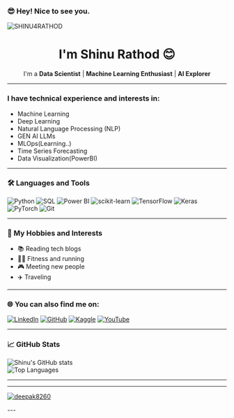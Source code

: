 ### 😎 Hey! Nice to see you.
<p align="left"> <img src="https://komarev.com/ghpvc/?username=SHINU4RATHOD&label=Profile%20views&color=0e75b6&style=flat" alt="SHINU4RATHOD" /> </p>

<div align="center">

# I'm Shinu Rathod 😊

I'm a **Data Scientist** | **Machine Learning Enthusiast** | **AI Explorer**

</div>

---

### I have technical experience and interests in:
- Machine Learning
- Deep Learning
- Natural Language Processing (NLP)
- GEN AI LLMs
- MLOps(Learning..)
- Time Series Forecasting
- Data Visualization(PowerBI)

---

### 🛠️ Languages and Tools  
<div>
    <img src="https://img.shields.io/badge/-Python-3776AB?logo=python&logoColor=white&style=flat" alt="Python" />
    <img src="https://img.shields.io/badge/-SQL-4479A1?logo=sqlite&logoColor=white&style=flat" alt="SQL" />
    <img src="https://img.shields.io/badge/-Power%20BI-F2C811?logo=powerbi&logoColor=black&style=flat" alt="Power BI" />
    <img src="https://img.shields.io/badge/-scikit--learn-F7931E?logo=scikit-learn&logoColor=black&style=flat" alt="scikit-learn" />
    <img src="https://img.shields.io/badge/-TensorFlow-FF6F00?logo=tensorflow&logoColor=white&style=flat" alt="TensorFlow" />
    <img src="https://img.shields.io/badge/-Keras-D00000?logo=keras&logoColor=white&style=flat" alt="Keras" />
    <img src="https://img.shields.io/badge/-PyTorch-EE4C2C?logo=pytorch&logoColor=white&style=flat" alt="PyTorch" />
    <img src="https://img.shields.io/badge/-Git-F05032?logo=git&logoColor=white&style=flat" alt="Git" />
</div>

---

### 🎨 My Hobbies and Interests
- 📚 Reading tech blogs  
- 🏃‍♂️ Fitness and running  
- 🎮 Meeting new people  
- ✈️ Traveling  

---

### 🌐 You can also find me on:
[![LinkedIn](https://img.shields.io/badge/LinkedIn-0077B5?logo=linkedin&logoColor=white&style=flat)](https://linkedin.com/in/shinu-rathod-608871216)
[![GitHub](https://img.shields.io/badge/GitHub-181717?logo=github&logoColor=white&style=flat)](https://github.com/ShinuRathod)
[![Kaggle](https://img.shields.io/badge/Kaggle-20BEFF?logo=kaggle&logoColor=white&style=flat)](https://kaggle.com/shinnurathod)
[![YouTube](https://img.shields.io/badge/YouTube-FF0000?logo=youtube&logoColor=white&style=flat)](https://www.youtube.com/@shinurathod300/playlists)

---

### 📈 GitHub Stats
![Shinu's GitHub stats](https://github-readme-stats.vercel.app/api?username=SHINU4RATHOD&show_icons=true&theme=radical)  
![Top Languages](https://github-readme-stats.vercel.app/api/top-langs/?username=SHINU4RATHOD&layout=compact&theme=radical)

---

---
<p align="left"> <a href="https://github.com/ryo-ma/github-profile-trophy"><img src="https://github-profile-trophy.vercel.app/?username=deepak8260" alt="deepak8260" /></a> </p>
---
